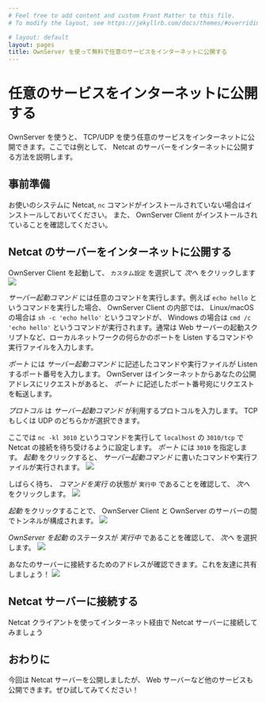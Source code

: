 ```yaml
---
# Feel free to add content and custom Front Matter to this file.
# To modify the layout, see https://jekyllrb.com/docs/themes/#overriding-theme-defaults

# layout: default
layout: pages
title: OwnServer を使って無料で任意のサービスをインターネットに公開する
---
```


# 任意のサービスをインターネットに公開する
OwnServer を使うと、 TCP/UDP を使う任意のサービスをインターネットに公開できます。ここでは例として、 Netcat のサーバーをインターネットに公開する方法を説明します。

## 事前準備
お使いのシステムに Netcat, `nc` コマンドがインストールされていない場合はインストールしておいてください。
また、 OwnServer Client がインストールされていることを確認してください。

## Netcat のサーバーをインターネットに公開する
OwnServer Client を起動して、 `カスタム設定` を選択して *次へ* をクリックします
![](/img/custom/step_selectgame.png)

*サーバー起動コマンド* には任意のコマンドを実行します。例えば `echo hello` というコマンドを実行した場合、 OwnServer Client の内部では、 Linux/macOS の場合は `sh -c 'echo hello'` というコマンドが、 Windows の場合は `cmd /c 'echo hello'` というコマンドが実行されます。通常は Web サーバーの起動スクリプトなど、ローカルネットワークの何らかのポートを Listen するコマンドや実行ファイルを入力します。

*ポート* には *サーバー起動コマンド* に記述したコマンドや実行ファイルが Listen するポート番号を入力します。 OwnServer はインターネットからあなたの公開アドレスにリクエストがあると、 *ポート* に記述したポート番号宛にリクエストを転送します。

*プロトコル* は *サーバー起動コマンド* が利用するプロトコルを入力します。 TCP もしくは UDP のどちらかが選択できます。

ここでは `nc -kl 3010` というコマンドを実行して `localhost` の `3010/tcp` で Netcat の接続を待ち受けるように設定します。 *ポート* には `3010` を指定します。
*起動* をクリックすると、 *サーバー起動コマンド* に書いたコマンドや実行ファイルが実行されます。
![](/img/custom/step_confgame_start.png)

しばらく待ち、 *コマンドを実行* の状態が `実行中` であることを確認して、 *次へ* をクリックします。
![](/img/custom/step_confgame_next.png)

*起動* をクリックすることで、 OwnServer Client と OwnServer のサーバーの間でトンネルが構成されます。
![](/img/custom/step_tunnel_start.png)

*OwnServer を起動* のステータスが *実行中* であることを確認して、 *次へ* を選択します。
![](/img/custom/step_tunnel_next.png)

あなたのサーバーに接続するためのアドレスが確認できます。これを友達に共有しましょう！
![](/img/custom/step_monitor.png)

## Netcat サーバーに接続する
Netcat クライアントを使ってインターネット経由で Netcat サーバーに接続してみましょう


## おわりに
今回は Netcat サーバーを公開しましたが、 Web サーバーなど他のサービスも公開できます。ぜひ試してみてください！

